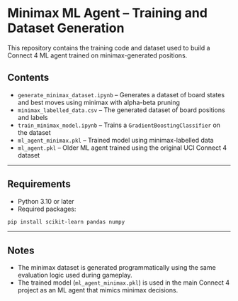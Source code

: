 # Minimax ML Agent – Training and Dataset Generation

This repository contains the training code and dataset used to build a Connect 4 ML agent trained on minimax-generated positions.

## Contents

- `generate_minimax_dataset.ipynb` – Generates a dataset of board states and best moves using minimax with alpha-beta pruning
- `minimax_labelled_data.csv` – The generated dataset of board positions and labels
- `train_minimax_model.ipynb` – Trains a `GradientBoostingClassifier` on the dataset
- `ml_agent_minimax.pkl` – Trained model using minimax-labelled data
- `ml_agent.pkl` – Older ML agent trained using the original UCI Connect 4 dataset

---

## Requirements

- Python 3.10 or later  
- Required packages:

```bash
pip install scikit-learn pandas numpy
```

---

## Notes
- The minimax dataset is generated programmatically using the same evaluation logic used during gameplay.
- The trained model (`ml_agent_minimax.pkl`) is used in the main Connect 4 project as an ML agent that mimics minimax decisions.
